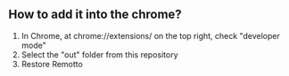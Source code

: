 ## How to add it into the chrome?

1. In Chrome, at chrome://extensions/ on the top right, check "developer mode"
2. Select the "out" folder from this repository
3. Restore Remotto
